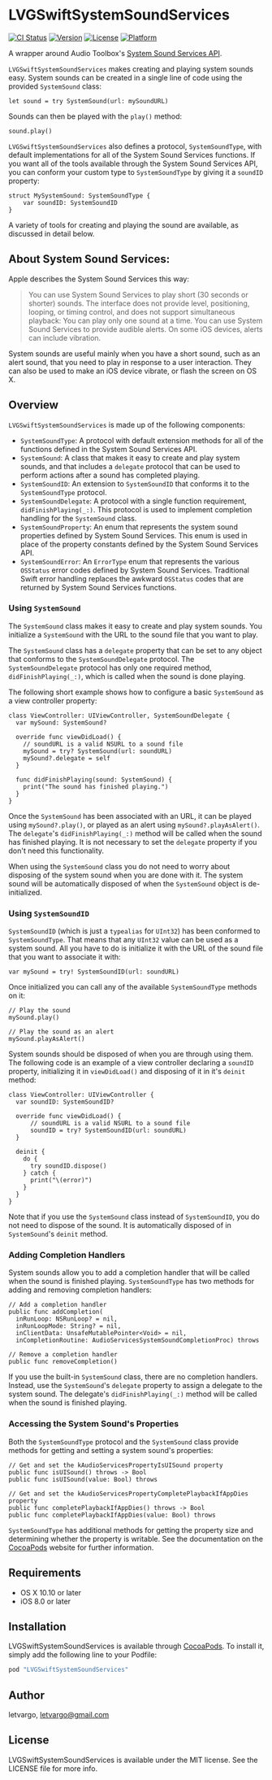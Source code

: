 # LVGSwiftSystemSoundServices

[![CI Status](http://img.shields.io/travis/letvargo/LVGSwiftSystemSoundServices.svg?style=flat)](https://travis-ci.org/letvargo/LVGSwiftSystemSoundServices)
[![Version](https://img.shields.io/cocoapods/v/LVGSwiftSystemSoundServices.svg?style=flat)](http://cocoapods.org/pods/LVGSwiftSystemSoundServices)
[![License](https://img.shields.io/cocoapods/l/LVGSwiftSystemSoundServices.svg?style=flat)](http://cocoapods.org/pods/LVGSwiftSystemSoundServices)
[![Platform](https://img.shields.io/cocoapods/p/LVGSwiftSystemSoundServices.svg?style=flat)](http://cocoapods.org/pods/LVGSwiftSystemSoundServices)

A wrapper around Audio Toolbox's [System Sound Services API](https://developer.apple.com/library/mac/documentation/AudioToolbox/Reference/SystemSoundServicesReference/).

`LVGSwiftSystemSoundServices` makes creating and playing system sounds easy. System sounds can be created in a single line of code using the provided `SystemSound` class:

    let sound = try SystemSound(url: mySoundURL)
    
Sounds can then be played with the `play()` method:

    sound.play()
    
`LVGSwiftSystemSoundServices` also defines a protocol, `SystemSoundType`, with default implementations for all of the System Sound Services functions. If you want all of the tools available through the System Sound Services API, you can conform your custom type to `SystemSoundType` by giving it a `soundID` property:

    struct MySystemSound: SystemSoundType {
        var soundID: SystemSoundID
    }
    
A variety of tools for creating and playing the sound are available, as discussed in detail below.
    
## About System Sound Services:

Apple describes the System Sound Services this way:

> You can use System Sound Services to play short (30 seconds or shorter) sounds. The interface does not provide level, positioning, looping, or timing control, and does not support simultaneous playback: You can play only one sound at a time. You can use System Sound Services to provide audible alerts. On some iOS devices, alerts can include vibration.

System sounds are useful mainly when you have a short sound, such as an alert sound, that you need to play in response to a user interaction. They can also be used to make an iOS device vibrate, or flash the screen on OS X.

## Overview

`LVGSwiftSystemSoundServices` is made up of the following components:
 - `SystemSoundType`: A protocol with default extension methods for all of the functions defined in the System Sound Services API.
 - `SystemSound`: A class that makes it easy to create and play system sounds, and that includes a `delegate` protocol that can be used to perform actions after a sound has completed playing.
 - `SystemSoundID`: An extension to `SystemSoundID` that conforms it to the `SystemSoundType` protocol.
 - `SystemSoundDelegate`: A protocol with a single function requirement, `didFinishPlaying(_:)`. This protocol is used to implement completion handling for the `SystemSound` class.
 - `SystemSoundProperty`: An enum that represents the system sound properties defined by System Sound Services. This enum is used in place of the property constants defined by the System Sound Services API.
 - `SystemSoundError`: An `ErrorType` enum that represents the various `OSStatus` error codes defined by System Sound Services. Traditional Swift error handling replaces the awkward `OSStatus` codes that are returned by System Sound Services functions.

### Using `SystemSound`

The `SystemSound` class makes it easy to create and play system sounds. You initialize a `SystemSound` with the URL to the sound file that you want to play.

The `SystemSound` class has a `delegate` property that can be set to any object that conforms to the `SystemSoundDelegate` protocol. The `SystemSoundDelegate` protocol has only one required method, `didFinishPlaying(_:)`, which is called when the sound is done playing.

The following short example shows how to configure a basic `SystemSound` as a view controller property:

    class ViewController: UIViewController, SystemSoundDelegate {
      var mySound: SystemSound?
        
      override func viewDidLoad() {
        // soundURL is a valid NSURL to a sound file
        mySound = try? SystemSound(url: soundURL)            
        mySound?.delegate = self
      }
        
      func didFinishPlaying(sound: SystemSound) {
        print("The sound has finished playing.")
      }
    }

Once the `SystemSound` has been associated with an URL, it can be played using `mySound?.play()`, or played as an alert using `mySound?.playAsAlert()`. The `delegate`'s `didFinishPlaying(_:)` method will be called when the sound has finished playing. It is not necessary to set the `delegate` property if you don't need this functionality.

When using the `SystemSound` class you do not need to worry about disposing of the system sound when you are done with it. The system sound will be automatically disposed of when the `SystemSound` object is de-initialized.

### Using `SystemSoundID`

`SystemSoundID` (which is just a `typealias` for `UInt32`) has been conformed to `SystemSoundType`. That means that any `UInt32` value can be used as a system sound. All you have to do is initialize it with the URL of the sound file that you want to associate it with:

    var mySound = try! SystemSoundID(url: soundURL)

Once initialized you can call any of the available `SystemSoundType` methods on it:

    // Play the sound
    mySound.play()

    // Play the sound as an alert
    mySound.playAsAlert()
    
System sounds should be disposed of when you are through using them. The following code is an example of a view controller declaring a `soundID` property, initializing it in `viewDidLoad()` and disposing of it in it's `deinit` method:

    class ViewController: UIViewController {
      var soundID: SystemSoundID?
        
      override func viewDidLoad() {
          // soundURL is a valid NSURL to a sound file
          soundID = try? SystemSoundID(url: soundURL)
      }
        
      deinit {
        do {
          try soundID.dispose()
        } catch {
          print("\(error)")
        }
      }
    }

Note that if you use the `SystemSound` class instead of `SystemSoundID`, you do not need to dispose of the sound. It is automatically disposed of in `SystemSound`'s `deinit` method.

### Adding Completion Handlers

System sounds allow you to add a completion handler that will be called when the sound is finished playing. `SystemSoundType` has two methods for adding and removing completion handlers:

    // Add a completion handler
    public func addCompletion(
      inRunLoop: NSRunLoop? = nil,
      inRunLoopMode: String? = nil,
      inClientData: UnsafeMutablePointer<Void> = nil,
      inCompletionRoutine: AudioServicesSystemSoundCompletionProc) throws
      
    // Remove a completion handler
    public func removeCompletion()
    
If you use the built-in `SystemSound` class, there are no completion handlers. Instead, use the `SystemSound`'s `delegate` property to assign a delegate to the system sound. The delegate's `didFinishPlaying(_:)` method will be called when the sound is finished playing.

### Accessing the System Sound's Properties

Both the `SystemSoundType` protocol and the `SystemSound` class provide methods for getting and setting a system sound's properties:

    // Get and set the kAudioServicesPropertyIsUISound property
    public func isUISound() throws -> Bool
    public func isUISound(value: Bool) throws

    // Get and set the kAudioServicesPropertyCompletePlaybackIfAppDies property
    public func completePlaybackIfAppDies() throws -> Bool
    public func completePlaybackIfAppDies(value: Bool) throws

`SystemSoundType` has additional methods for getting the property size and determining whether the property is writable. See the documentation on the [CocoaPods](http://cocoapods.org) website for further information.

## Requirements

 - OS X 10.10 or later
 - iOS 8.0 or later

## Installation

LVGSwiftSystemSoundServices is available through [CocoaPods](http://cocoapods.org). To install
it, simply add the following line to your Podfile:

```ruby
pod "LVGSwiftSystemSoundServices"
```

## Author

letvargo, letvargo@gmail.com

## License

LVGSwiftSystemSoundServices is available under the MIT license. See the LICENSE file for more info.
